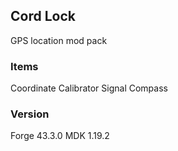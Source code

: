 ## Cord Lock
GPS location mod pack

### Items 
Coordinate Calibrator 
Signal Compass

### Version
Forge 43.3.0 MDK 1.19.2
